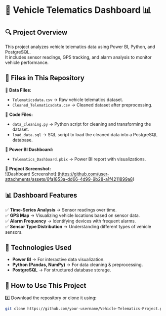 # 🚗 Vehicle Telematics Dashboard 📊  

## 🔍 Project Overview  
This project analyzes vehicle telematics data using Power BI, Python, and PostgreSQL.  
It includes sensor readings, GPS tracking, and alarm analysis to monitor vehicle performance.  


## 📂 Files in This Repository  
📌 **Data Files:**  
- `Telematicsdata.csv` → Raw vehicle telematics dataset.  
- `Cleaned_Telematicsdata.csv` → Cleaned dataset after preprocessing.  

📌 **Code Files:**  
- `data_cleaning.py` → Python script for cleaning and transforming the dataset.  
- `load_data.sql` → SQL script to load the cleaned data into a PostgreSQL database.  

📌 **Power BI Dashboard:**  
- `Telematics_Dashboard.pbix` → Power BI report with visualizations.  

📌 **Project Screenshot:**  
![Dashboard Screenshot]:(https://github.com/user-attachments/assets/6fa1853a-dd66-4d99-9b28-a1f4211899a8)
  


## 📊 Dashboard Features  
✅ **Time-Series Analysis** → Sensor readings over time.  
✅ **GPS Map** → Visualizing vehicle locations based on sensor data.  
✅ **Alarm Frequency** → Identifying devices with frequent alarms.  
✅ **Sensor Type Distribution** → Understanding different types of vehicle sensors.  


## 🔧 Technologies Used  
- **Power BI** → For interactive data visualization.  
- **Python (Pandas, NumPy)** → For data cleaning & preprocessing.  
- **PostgreSQL** → For structured database storage.  


## 📌 How to Use This Project  
1️⃣ Download the repository or clone it using:  
   ```bash
   git clone https://github.com/your-username/Vehicle-Telematics-Project.git
